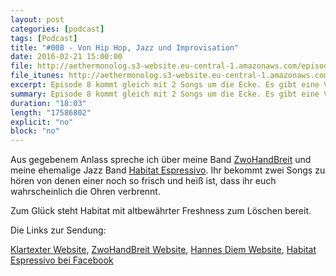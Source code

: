 ```yaml
---
layout: post
categories: [podcast]
tags: [Podcast]
title: "#008 - Von Hip Hop, Jazz und Improvisation"
date: 2016-02-21 15:00:00
file: http://aethermonolog.s3-website.eu-central-1.amazonaws.com/episodes/aethermonolog-008.mp3
file_itunes: http://aethermonolog.s3-website.eu-central-1.amazonaws.com/episodes/aethermonolog-008.m4a
excerpt: Episode 8 kommt gleich mit 2 Songs um die Ecke. Es gibt eine Vorpremiere von ZwoHandBreit und einen Klassiker von Habitat Espressivo auf die Ohren. Nebenbei geht es dabei um Improvisation.
summary: Episode 8 kommt gleich mit 2 Songs um die Ecke. Es gibt eine Vorpremiere von ZwoHandBreit und einen Klassiker von Habitat Espressivo auf die Ohren. Nebenbei geht es dabei um Improvisation.
duration: "18:03"
length: "17586802"
explicit: "no"
block: "no"
---
```


Aus gegebenem Anlass spreche ich über meine Band [ZwoHandBreit](http://zwohandbreit.de) und meine ehemalige Jazz Band [Habitat Espressivo](http://facebook.com/habitatespressivo). Ihr bekommt zwei Songs zu hören von denen einer noch so frisch und heiß ist, dass ihr euch wahrscheinlich die Ohren verbrennt.

Zum Glück steht Habitat mit altbewährter Freshness zum Löschen bereit.

Die Links zur Sendung:

[Klartexter Website](http://klartexter.net), [ZwoHandBreit Website](http://zwohandbreit.de), [Hannes Diem Website](http://diem-musik.de), [Habitat Espressivo bei Facebook](http://facebook.com/habitatespressivo)
